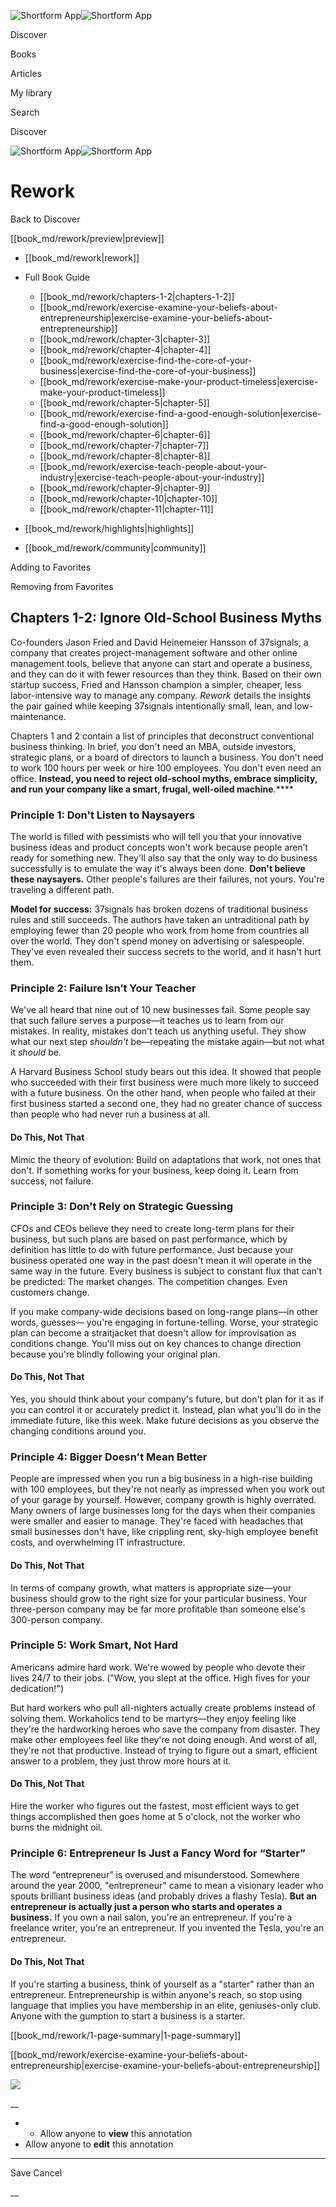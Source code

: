 ![Shortform App](/img/logo.36a2399e.svg)![Shortform App](/img/logo-dark.70c1b072.svg)

Discover

Books

Articles

My library

Search

Discover

![Shortform App](/img/logo.36a2399e.svg)![Shortform App](/img/logo-dark.70c1b072.svg)

# Rework

Back to Discover

[[book_md/rework/preview|preview]]

  * [[book_md/rework|rework]]
  * Full Book Guide

    * [[book_md/rework/chapters-1-2|chapters-1-2]]
    * [[book_md/rework/exercise-examine-your-beliefs-about-entrepreneurship|exercise-examine-your-beliefs-about-entrepreneurship]]
    * [[book_md/rework/chapter-3|chapter-3]]
    * [[book_md/rework/chapter-4|chapter-4]]
    * [[book_md/rework/exercise-find-the-core-of-your-business|exercise-find-the-core-of-your-business]]
    * [[book_md/rework/exercise-make-your-product-timeless|exercise-make-your-product-timeless]]
    * [[book_md/rework/chapter-5|chapter-5]]
    * [[book_md/rework/exercise-find-a-good-enough-solution|exercise-find-a-good-enough-solution]]
    * [[book_md/rework/chapter-6|chapter-6]]
    * [[book_md/rework/chapter-7|chapter-7]]
    * [[book_md/rework/chapter-8|chapter-8]]
    * [[book_md/rework/exercise-teach-people-about-your-industry|exercise-teach-people-about-your-industry]]
    * [[book_md/rework/chapter-9|chapter-9]]
    * [[book_md/rework/chapter-10|chapter-10]]
    * [[book_md/rework/chapter-11|chapter-11]]
  * [[book_md/rework/highlights|highlights]]
  * [[book_md/rework/community|community]]



Adding to Favorites 

Removing from Favorites 

## Chapters 1-2: Ignore Old-School Business Myths

Co-founders Jason Fried and David Heinemeier Hansson of 37signals, a company that creates project-management software and other online management tools, believe that anyone can start and operate a business, and they can do it with fewer resources than they think. Based on their own startup success, Fried and Hansson champion a simpler, cheaper, less labor-intensive way to manage any company. _Rework_ details the insights the pair gained while keeping 37signals intentionally small, lean, and low-maintenance.

Chapters 1 and 2 contain a list of principles that deconstruct conventional business thinking. In brief, you don't need an MBA, outside investors, strategic plans, or a board of directors to launch a business. You don't need to work 100 hours per week or hire 100 employees. You don't even need an office. **Instead, you need to reject old-school myths, embrace simplicity, and run your company like a smart, frugal, well-oiled machine**.****

### Principle 1: Don't Listen to Naysayers

The world is filled with pessimists who will tell you that your innovative business ideas and product concepts won't work because people aren’t ready for something new. They'll also say that the only way to do business successfully is to emulate the way it's always been done. **Don't believe these naysayers.** Other people's failures are their failures, not yours. You're traveling a different path.

**Model for success:** 37signals has broken dozens of traditional business rules and still succeeds. The authors have taken an untraditional path by employing fewer than 20 people who work from home from countries all over the world. They don't spend money on advertising or salespeople. They've even revealed their success secrets to the world, and it hasn't hurt them.

### Principle 2: Failure Isn’t Your Teacher

We've all heard that nine out of 10 new businesses fail. Some people say that such failure serves a purpose—it teaches us to learn from our mistakes. In reality, mistakes don't teach us anything useful. They show what our next step _shouldn't_ be—repeating the mistake again—but not what it _should_ be.

A Harvard Business School study bears out this idea. It showed that people who succeeded with their first business were much more likely to succeed with a future business. On the other hand, when people who failed at their first business started a second one, they had no greater chance of success than people who had never run a business at all.

#### Do This, Not That

Mimic the theory of evolution: Build on adaptations that work, not ones that don't. If something works for your business, keep doing it. Learn from success, not failure.

### Principle 3: Don't Rely on Strategic Guessing

CFOs and CEOs believe they need to create long-term plans for their business, but such plans are based on past performance, which by definition has little to do with future performance. Just because your business operated one way in the past doesn't mean it will operate in the same way in the future. Every business is subject to constant flux that can’t be predicted: The market changes. The competition changes. Even customers change.

If you make company-wide decisions based on long-range plans—in other words, guesses— you're engaging in fortune-telling. Worse, your strategic plan can become a straitjacket that doesn't allow for improvisation as conditions change. You'll miss out on key chances to change direction because you're blindly following your original plan.

#### Do This, Not That

Yes, you should think about your company's future, but don't plan for it as if you can control it or accurately predict it. Instead, plan what you'll do in the immediate future, like this week. Make future decisions as you observe the changing conditions around you.

### Principle 4: Bigger Doesn't Mean Better

People are impressed when you run a big business in a high-rise building with 100 employees, but they're not nearly as impressed when you work out of your garage by yourself. However, company growth is highly overrated. Many owners of large businesses long for the days when their companies were smaller and easier to manage. They're faced with headaches that small businesses don't have, like crippling rent, sky-high employee benefit costs, and overwhelming IT infrastructure.

#### Do This, Not That

In terms of company growth, what matters is appropriate size—your business should grow to the right size for your particular business. Your three-person company may be far more profitable than someone else's 300-person company.

### Principle 5: Work Smart, Not Hard

Americans admire hard work. We're wowed by people who devote their lives 24/7 to their jobs. ("Wow, you slept at the office. High fives for your dedication!")

But hard workers who pull all-nighters actually create problems instead of solving them. Workaholics tend to be martyrs—they enjoy feeling like they're the hardworking heroes who save the company from disaster. They make other employees feel like they're not doing enough. And worst of all, they're not that productive. Instead of trying to figure out a smart, efficient answer to a problem, they just throw more hours at it.

#### Do This, Not That

Hire the worker who figures out the fastest, most efficient ways to get things accomplished then goes home at 5 o'clock, not the worker who burns the midnight oil.

### Principle 6: Entrepreneur Is Just a Fancy Word for “Starter”

The word “entrepreneur” is overused and misunderstood. Somewhere around the year 2000, "entrepreneur" came to mean a visionary leader who spouts brilliant business ideas (and probably drives a flashy Tesla). **But an entrepreneur is actually just a person who starts and operates a business.** If you own a nail salon, you're an entrepreneur. If you're a freelance writer, you're an entrepreneur. If you invented the Tesla, you're an entrepreneur.

#### Do This, Not That

If you're starting a business, think of yourself as a "starter" rather than an entrepreneur. Entrepreneurship is within anyone's reach, so stop using language that implies you have membership in an elite, geniuses-only club. Anyone with the gumption to start a business is a starter.

[[book_md/rework/1-page-summary|1-page-summary]]

[[book_md/rework/exercise-examine-your-beliefs-about-entrepreneurship|exercise-examine-your-beliefs-about-entrepreneurship]]

![](https://bat.bing.com/action/0?ti=56018282&Ver=2&mid=5296fa90-4097-4d83-909b-f7b2e7a0f419&sid=f30c5e70639211ee87d33f0876d93783&vid=f30c9700639211eeb3a75d830392c94f&vids=0&msclkid=N&pi=0&lg=en-US&sw=800&sh=600&sc=24&nwd=1&tl=Shortform%20%7C%20Book&p=https%3A%2F%2Fwww.shortform.com%2Fapp%2Fbook%2Frework%2Fchapters-1-2&r=&lt=412&evt=pageLoad&sv=1&rn=660105)

__

  *   * Allow anyone to **view** this annotation
  * Allow anyone to **edit** this annotation



* * *

Save Cancel

__



